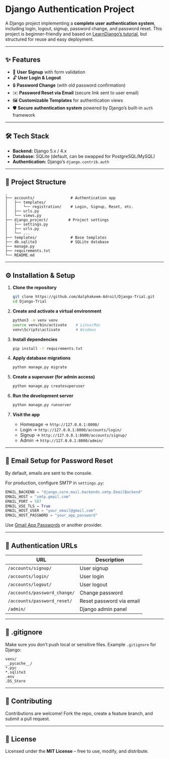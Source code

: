 # Django Authentication Project

A Django project implementing a **complete user authentication system**, including login, logout, signup, password change, and password reset.
This project is beginner-friendly and based on [LearnDjango’s tutorial](https://learndjango.com/tutorials/django-login-and-logout-tutorial), but structured for reuse and easy deployment.

---

## ✨ Features

* 🔑 **User Signup** with form validation
* 🔓 **User Login & Logout**
* 🔒 **Password Change** (with old password confirmation)
* ✉️ **Password Reset via Email** (secure link sent to user email)
* 🖼️ **Customizable Templates** for authentication views
* 🛡️ **Secure authentication system** powered by Django’s built-in `auth` framework

---

## 🛠️ Tech Stack

* **Backend:** Django 5.x / 4.x
* **Database:** SQLite (default, can be swapped for PostgreSQL/MySQL)
* **Authentication:** Django’s `django.contrib.auth`

---

## 📂 Project Structure

```
.
├── accounts/                # Authentication app
│   ├── templates/
│   │   └── registration/    # Login, Signup, Reset, etc.
│   ├── urls.py
│   └── views.py
├── django_project/         # Project settings
│   ├── settings.py
│   ├── urls.py
│   └── ...
├── templates/               # Base templates
├── db.sqlite3               # SQLite database
├── manage.py
├── requirements.txt
└── README.md
```

---

## ⚙️ Installation & Setup

1. **Clone the repository**

   ```bash
   git clone https://github.com/Aalphakeem-Adroit/Django-Trial.git
   cd Django-Trial
   ```

2. **Create and activate a virtual environment**

   ```bash
   python3 -m venv venv
   source venv/bin/activate    # Linux/Mac
   venv\Scripts\activate       # Windows
   ```

3. **Install dependencies**

   ```bash
   pip install -r requirements.txt
   ```

4. **Apply database migrations**

   ```bash
   python manage.py migrate
   ```

5. **Create a superuser (for admin access)**

   ```bash
   python manage.py createsuperuser
   ```

6. **Run the development server**

   ```bash
   python manage.py runserver
   ```

7. **Visit the app**

   * Homepage → `http://127.0.0.1:8000/`
   * Login → `http://127.0.0.1:8000/accounts/login/`
   * Signup → `http://127.0.0.1:8000/accounts/signup/`
   * Admin → `http://127.0.0.1:8000/admin/`

---

## 📧 Email Setup for Password Reset

By default, emails are sent to the console.

For production, configure SMTP in `settings.py`:

```python
EMAIL_BACKEND = "django.core.mail.backends.smtp.EmailBackend"
EMAIL_HOST = "smtp.gmail.com"
EMAIL_PORT = 587
EMAIL_USE_TLS = True
EMAIL_HOST_USER = "your_email@gmail.com"
EMAIL_HOST_PASSWORD = "your_app_password"
```

Use [Gmail App Passwords](https://support.google.com/accounts/answer/185833?hl=en) or another provider.

---

## 🔗 Authentication URLs

| URL                          | Description              |
| ---------------------------- | ------------------------ |
| `/accounts/signup/`          | User signup              |
| `/accounts/login/`           | User login               |
| `/accounts/logout/`          | User logout              |
| `/accounts/password_change/` | Change password          |
| `/accounts/password_reset/`  | Reset password via email |
| `/admin/`                    | Django admin panel       |

---

## 🚫 .gitignore

Make sure you don’t push local or sensitive files.
Example `.gitignore` for Django:

```
venv/
__pycache__/
*.pyc
*.sqlite3
.env
.DS_Store
```

---

## 🤝 Contributing

Contributions are welcome!
Fork the repo, create a feature branch, and submit a pull request.

---

## 📜 License

Licensed under the **MIT License** – free to use, modify, and distribute.